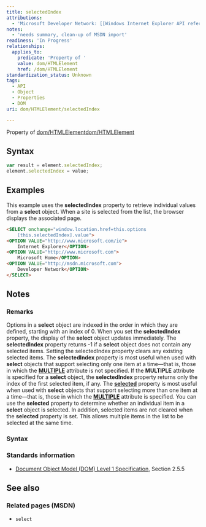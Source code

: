 ```yaml
---
title: selectedIndex
attributions:
  - 'Microsoft Developer Network: [[Windows Internet Explorer API reference](http://msdn.microsoft.com/en-us/library/ie/hh828809%28v=vs.85%29.aspx) Article]'
notes:
  - 'needs summary, clean-up of MSDN import'
readiness: 'In Progress'
relationships:
  applies_to:
    predicate: 'Property of '
    value: dom/HTMLElement
    href: /dom/HTMLElement
standardization_status: Unknown
tags:
  - API
  - Object
  - Properties
  - DOM
uri: dom/HTMLElement/selectedIndex

---
```

Property of [dom/HTMLElement](/dom/HTMLElement)[dom/HTMLElement](/dom/HTMLElement)

## Syntax

``` js
var result = element.selectedIndex;
element.selectedIndex = value;
```

## Examples

This example uses the **selectedIndex** property to retrieve individual values from a **select** object. When a site is selected from the list, the browser displays the associated page.

``` html
<SELECT onchange="window.location.href=this.options
    [this.selectedIndex].value">
<OPTION VALUE="http://www.microsoft.com/ie">
    Internet Explorer</OPTION>
<OPTION VALUE="http://www.microsoft.com">
    Microsoft Home</OPTION>
<OPTION VALUE="http://msdn.microsoft.com">
    Developer Network</OPTION>
</SELECT>
```

## Notes

### Remarks

Options in a **select** object are indexed in the order in which they are defined, starting with an index of 0. When you set the **selectedIndex** property, the display of the **select** object updates immediately. The **selectedIndex** property returns -1 if a **select** object does not contain any selected items. Setting the selectedIndex property clears any existing selected items. The **selectedIndex** property is most useful when used with **select** objects that support selecting only one item at a time—that is, those in which the [**MULTIPLE**](/html/attributes/multiple) attribute is not specified. If the **MULTIPLE** attribute is specified for a **select** object, the **selectedIndex** property returns only the index of the first selected item, if any. The [**selected**](/html/attributes/selected) property is most useful when used with **select** objects that support selecting more than one item at a time—that is, those in which the [**MULTIPLE**](/html/attributes/multiple) attribute is specified. You can use the **selected** property to determine whether an individual item in a **select** object is selected. In addition, selected items are not cleared when the **selected** property is set. This allows multiple items in the list to be selected at the same time.

### Syntax

### Standards information

-   [Document Object Model (DOM) Level 1 Specification](http://go.microsoft.com/fwlink/p/?linkid=161725), Section 2.5.5

## See also

### Related pages (MSDN)

-   `select`
